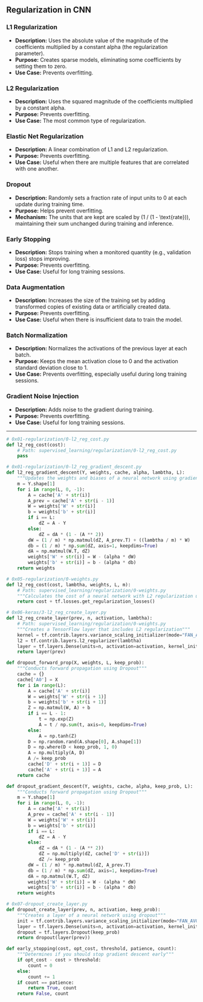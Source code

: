 ## Regularization in CNN
### L1 Regularization
- **Description:** Uses the absolute value of the magnitude of the coefficients multiplied by a constant alpha (the regularization parameter).
- **Purpose:** Creates sparse models, eliminating some coefficients by setting them to zero.
- **Use Case:** Prevents overfitting.

### L2 Regularization
- **Description:** Uses the squared magnitude of the coefficients multiplied by a constant alpha.
- **Purpose:** Prevents overfitting.
- **Use Case:** The most common type of regularization.

### Elastic Net Regularization
- **Description:** A linear combination of L1 and L2 regularization.
- **Purpose:** Prevents overfitting.
- **Use Case:** Useful when there are multiple features that are correlated with one another.

### Dropout
- **Description:** Randomly sets a fraction rate of input units to 0 at each update during training time.
- **Purpose:** Helps prevent overfitting.
- **Mechanism:** The units that are kept are scaled by \(1 / (1 - \text{rate})\), maintaining their sum unchanged during training and inference.

### Early Stopping
- **Description:** Stops training when a monitored quantity (e.g., validation loss) stops improving.
- **Purpose:** Prevents overfitting.
- **Use Case:** Useful for long training sessions.

### Data Augmentation
- **Description:** Increases the size of the training set by adding transformed copies of existing data or artificially created data.
- **Purpose:** Prevents overfitting.
- **Use Case:** Useful when there is insufficient data to train the model.

### Batch Normalization
- **Description:** Normalizes the activations of the previous layer at each batch.
- **Purpose:** Keeps the mean activation close to 0 and the activation standard deviation close to 1.
- **Use Case:** Prevents overfitting, especially useful during long training sessions.

### Gradient Noise Injection
- **Description:** Adds noise to the gradient during training.
- **Purpose:** Prevents overfitting.
- **Use Case:** Useful for long training sessions.

---

```python
# 0x01-regularization/0-l2_reg_cost.py
def l2_reg_cost(cost):
    # Path: supervised_learning/regularization/0-l2_reg_cost.py
    pass

# 0x01-regularization/0-l2_reg_gradient_descent.py
def l2_reg_gradient_descent(Y, weights, cache, alpha, lambtha, L):
    """Updates the weights and biases of a neural network using gradient descent with L2 regularization"""
    m = Y.shape[1]
    for i in range(L, 0, -1):
        A = cache['A' + str(i)]
        A_prev = cache['A' + str(i - 1)]
        W = weights['W' + str(i)]
        b = weights['b' + str(i)]
        if i == L:
            dZ = A - Y
        else:
            dZ = dA * (1 - (A ** 2))
        dW = (1 / m) * np.matmul(dZ, A_prev.T) + ((lambtha / m) * W)
        db = (1 / m) * np.sum(dZ, axis=1, keepdims=True)
        dA = np.matmul(W.T, dZ)
        weights['W' + str(i)] = W - (alpha * dW)
        weights['b' + str(i)] = b - (alpha * db)
    return weights

# 0x05-regularization/0-weights.py
def l2_reg_cost(cost, lambtha, weights, L, m):
    # Path: supervised_learning/regularization/0-weights.py
    """Calculates the cost of a neural network with L2 regularization using TensorFlow"""
    return cost + tf.losses.get_regularization_losses()

# 0x06-keras/3-l2_reg_create_layer.py
def l2_reg_create_layer(prev, n, activation, lambtha):
    # Path: supervised_learning/regularization/0-weights.py
    """Creates a TensorFlow layer that includes L2 regularization"""
    kernel = tf.contrib.layers.variance_scaling_initializer(mode="FAN_AVG")
    l2 = tf.contrib.layers.l2_regularizer(lambtha)
    layer = tf.layers.Dense(units=n, activation=activation, kernel_initializer=kernel, kernel_regularizer=l2)
    return layer(prev)

def dropout_forward_prop(X, weights, L, keep_prob):
    """Conducts forward propagation using Dropout"""
    cache = {}
    cache['A0'] = X
    for i in range(L):
        A = cache['A' + str(i)]
        W = weights['W' + str(i + 1)]
        b = weights['b' + str(i + 1)]
        Z = np.matmul(W, A) + b
        if i == L - 1:
            t = np.exp(Z)
            A = t / np.sum(t, axis=0, keepdims=True)
        else:
            A = np.tanh(Z)
        D = np.random.rand(A.shape[0], A.shape[1])
        D = np.where(D < keep_prob, 1, 0)
        A = np.multiply(A, D)
        A /= keep_prob
        cache['D' + str(i + 1)] = D
        cache['A' + str(i + 1)] = A
    return cache

def dropout_gradient_descent(Y, weights, cache, alpha, keep_prob, L):
    """Conducts forward propagation using Dropout"""
    m = Y.shape[1]
    for i in range(L, 0, -1):
        A = cache['A' + str(i)]
        A_prev = cache['A' + str(i - 1)]
        W = weights['W' + str(i)]
        b = weights['b' + str(i)]
        if i == L:
            dZ = A - Y
        else:
            dZ = dA * (1 - (A ** 2))
            dZ = np.multiply(dZ, cache['D' + str(i)])
            dZ /= keep_prob
        dW = (1 / m) * np.matmul(dZ, A_prev.T)
        db = (1 / m) * np.sum(dZ, axis=1, keepdims=True)
        dA = np.matmul(W.T, dZ)
        weights['W' + str(i)] = W - (alpha * dW)
        weights['b' + str(i)] = b - (alpha * db)
    return weights

# 0x07-dropout_create_layer.py
def dropout_create_layer(prev, n, activation, keep_prob):
    """Creates a layer of a neural network using dropout"""
    init = tf.contrib.layers.variance_scaling_initializer(mode="FAN_AVG")
    layer = tf.layers.Dense(units=n, activation=activation, kernel_initializer=init)
    dropout = tf.layers.Dropout(keep_prob)
    return dropout(layer(prev))

def early_stopping(cost, opt_cost, threshold, patience, count):
    """Determines if you should stop gradient descent early"""
    if opt_cost - cost > threshold:
        count = 0
    else:
        count += 1
    if count == patience:
        return True, count
    return False, count

